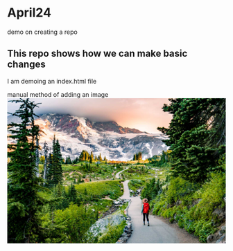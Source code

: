 # April24
demo on creating a repo

## This repo shows how we can make basic changes
I am demoing an index.html file

manual method of adding an image
![Mt Rainier](https://github.com/Sastrop/April24/blob/main/mt%20rainier.jpg)
